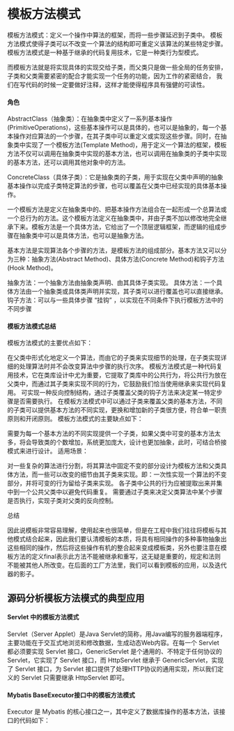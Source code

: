 # 模板方法模式
模板方法模式：定义一个操作中算法的框架，而将一些步骤延迟到子类中。
模板方法模式使得子类可以不改变一个算法的结构即可重定义该算法的某些特定步骤。
模板方法模式是一种基于继承的代码复用技术，它是一种类行为型模式。

而模板方法就是将实现具体的实现交给子类，而父类只是做一些全局的任务安排，
子类和父类需要紧密的配合才能实现一个任务的功能，因为工作的紧密结合，
我们在写代码的时候一定要做好注释，这样才能使得程序具有强健的可读性。
#### 角色
AbstractClass（抽象类）：在抽象类中定义了一系列基本操作(PrimitiveOperations)，这些基本操作可以是具体的，也可以是抽象的，每一个基本操作对应算法的一个步骤，在其子类中可以重定义或实现这些步骤。同时，在抽象类中实现了一个模板方法(Template Method)，用于定义一个算法的框架，模板方法不仅可以调用在抽象类中实现的基本方法，也可以调用在抽象类的子类中实现的基本方法，还可以调用其他对象中的方法。

ConcreteClass（具体子类）：它是抽象类的子类，用于实现在父类中声明的抽象基本操作以完成子类特定算法的步骤，也可以覆盖在父类中已经实现的具体基本操作。

一个模板方法是定义在抽象类中的、把基本操作方法组合在一起形成一个总算法或一个总行为的方法。这个模板方法定义在抽象类中，并由子类不加以修改地完全继承下来。模板方法是一个具体方法，它给出了一个顶层逻辑框架，而逻辑的组成步骤在抽象类中可以是具体方法，也可以是抽象方法。

基本方法是实现算法各个步骤的方法，是模板方法的组成部分。基本方法又可以分为三种：抽象方法(Abstract Method)、具体方法(Concrete Method)和钩子方法(Hook Method)。

抽象方法：一个抽象方法由抽象类声明、由其具体子类实现。
具体方法：一个具体方法由一个抽象类或具体类声明并实现，其子类可以进行覆盖也可以直接继承。
钩子方法：可以与一些具体步骤 “挂钩” ，以实现在不同条件下执行模板方法中的不同步骤

#### 模板方法模式总结

模板方法模式的主要优点如下：

在父类中形式化地定义一个算法，而由它的子类来实现细节的处理，在子类实现详细的处理算法时并不会改变算法中步骤的执行次序。
模板方法模式是一种代码复用技术，它在类库设计中尤为重要，它提取了类库中的公共行为，将公共行为放在父类中，而通过其子类来实现不同的行为，它鼓励我们恰当使用继承来实现代码复用。
可实现一种反向控制结构，通过子类覆盖父类的钩子方法来决定某一特定步骤是否需要执行。
在模板方法模式中可以通过子类来覆盖父类的基本方法，不同的子类可以提供基本方法的不同实现，更换和增加新的子类很方便，符合单一职责原则和开闭原则。
模板方法模式的主要缺点如下：

需要为每一个基本方法的不同实现提供一个子类，如果父类中可变的基本方法太多，将会导致类的个数增加，系统更加庞大，设计也更加抽象，此时，可结合桥接模式来进行设计。
适用场景：

对一些复杂的算法进行分割，将其算法中固定不变的部分设计为模板方法和父类具体方法，而一些可以改变的细节由其子类来实现。即：一次性实现一个算法的不变部分，并将可变的行为留给子类来实现。
各子类中公共的行为应被提取出来并集中到一个公共父类中以避免代码重复。
需要通过子类来决定父类算法中某个步骤是否执行，实现子类对父类的反向控制。


总结

  因此说模板非常容易理解，使用起来也很简单，但是在工程中我们往往将模板与其他模式结合起来，因此我们要认清模板的本质，将具有相同操作的多种事物抽象出这些相同的操作，然后将这些操作有机的整合起来变成模板类，另外也要注意在模板方法的定义final表示此方法不能被继承和重写，这无疑是重要的，规定和法则不能被其他人所改变。在后面的工厂方法里，我们可以看到模板的应用，以及迭代器的影子。

## 源码分析模板方法模式的典型应用

#### Servlet 中的模板方法模式

Servlet（Server Applet）是Java Servlet的简称，用Java编写的服务器端程序，主要功能在于交互式地浏览和修改数据，生成动态Web内容。在每一个 Servlet 都必须要实现 Servlet 接口，GenericServlet 是个通用的、不特定于任何协议的Servlet，它实现了 Servlet 接口，而 HttpServlet 继承于 GenericServlet，实现了 Servlet 接口，为 Servlet 接口提供了处理HTTP协议的通用实现，所以我们定义的 Servlet 只需要继承 HttpServlet 即可。


#### Mybatis BaseExecutor接口中的模板方法模式
Executor 是 Mybatis 的核心接口之一，其中定义了数据库操作的基本方法，该接口的代码如下：